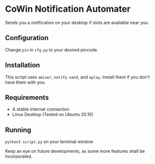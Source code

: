 # CoWin Notification Automater

Sends you a notification on your desktop if slots are available near you.

## Configuration
Change ```pin``` in ```cfg.py``` to your desired pincode.

## Installation
This script uses ```amixer```, ```notify-send```, and ```aplay```.
Install them if you don't have them with you.

## Requirements
-   A stable internet connection
-   Linux Desktop (Tested on Ubuntu 20.10)

## Running
```python3 script.py``` on your terminal window

Keep an eye on future developments, as some more features shall be incorporated.
